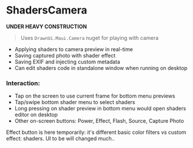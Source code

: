 # ShadersCamera

**UNDER HEAVY CONSTRUCTION**

> Uses `DrawnUi.Maui.Camera` nuget for playing with camera

* Applying shaders to camera preview in real-time
* Saving captured photo with shader effect
* Saving EXIF and injecting custom metadata
* Can edit shaders code in standalone window when running on desktop

### Interaction:

* Tap on the screen to use current frame for bottom menu previews
* Tap/swipe bottom shader menu to select shaders
* Long pressing on shader preview in bottom menu would open shaders editor on desktop
* Other on-screen buttons: Power, Effect, Flash, Source, Capture Photo

Effect button is here temporarily: it's different basic color filters vs custom effect: shaders.
UI to be will changed much..
